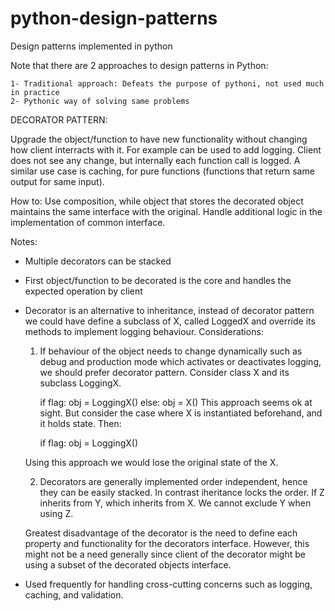 # python-design-patterns
Design patterns implemented in python

Note that there are 2 approaches to design patterns in Python:

	1- Traditional approach: Defeats the purpose of pythoni, not used much in practice
	2- Pythonic way of solving same problems
	

DECORATOR PATTERN:

Upgrade the object/function to have new functionality without changing how client interracts with it. For example can be used to add logging. Client does not see any change, but internally each function call is logged. A similar use case is caching, for pure functions (functions that return same output for same input).

How to: Use composition, while object that stores the decorated object maintains the same interface with the original. Handle additional logic in the implementation of common interface.

Notes:

 * Multiple decorators can be stacked
 * First object/function to be decorated is the core and handles the expected operation by client
 * Decorator is an alternative to inheritance, instead of decorator pattern we could have define a subclass of X, called LoggedX and override its methods to implement logging behaviour. Considerations:
 	
 	1. If behaviour of the object needs to change dynamically such as debug and production mode which activates or deactivates logging, we should prefer decorator pattern. Consider class X and its subclass LoggingX. 
 		
 		if flag:
 			obj = LoggingX() 
 		else:
 			obj = X()
 	This approach seems ok at sight. But consider the case where X is instantiated beforehand, and it holds state. Then:
 	
 		if flag:
 			obj = LoggingX()
 			
 	Using this approach we would lose the original state of the X.
 	
 	
 	2. Decorators are generally implemented order independent, hence they can be easily stacked. In contrast iheritance locks the order. If Z inherits from Y, which inherits from X. We cannot exclude Y when using Z.
 	
 	Greatest disadvantage of the decorator is the need to define each property and functionality for the decorators interface. However, this might not be a need generally since client of the decorator might be using a subset of the decorated objects interface.
 	
* Used frequently for handling cross-cutting concerns such as logging, caching, and validation. 
 		
